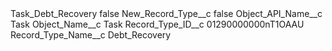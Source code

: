 <?xml version="1.0" encoding="UTF-8"?>
<CustomMetadata xmlns="http://soap.sforce.com/2006/04/metadata" xmlns:xsi="http://www.w3.org/2001/XMLSchema-instance" xmlns:xsd="http://www.w3.org/2001/XMLSchema">
    <label>Task_Debt_Recovery</label>
    <protected>false</protected>
    <values>
        <field>New_Record_Type__c</field>
        <value xsi:type="xsd:boolean">false</value>
    </values>
    <values>
        <field>Object_API_Name__c</field>
        <value xsi:type="xsd:string">Task</value>
    </values>
    <values>
        <field>Object_Name__c</field>
        <value xsi:type="xsd:string">Task</value>
    </values>
    <values>
        <field>Record_Type_ID__c</field>
        <value xsi:type="xsd:string">01290000000nT1OAAU</value>
    </values>
    <values>
        <field>Record_Type_Name__c</field>
        <value xsi:type="xsd:string">Debt_Recovery</value>
    </values>
</CustomMetadata>
